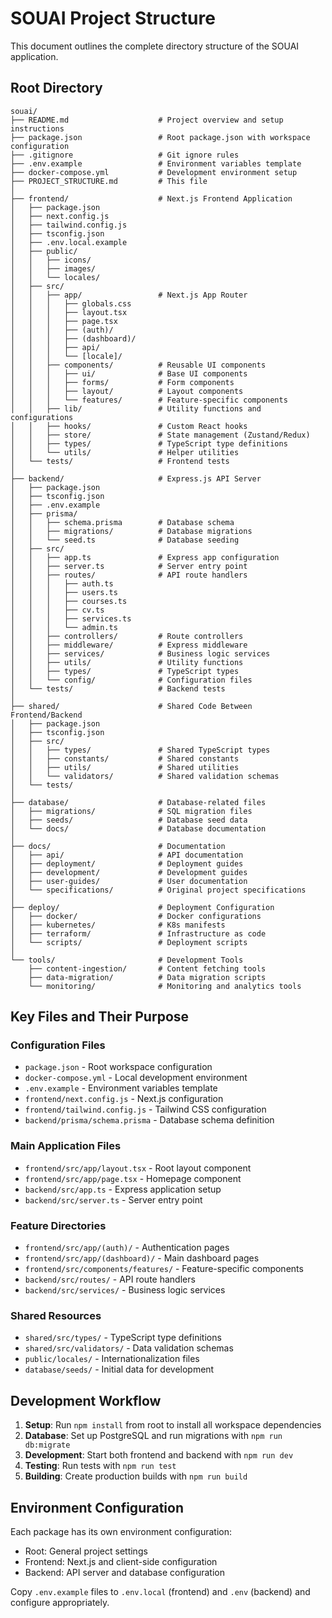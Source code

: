 # SOUAI Project Structure

This document outlines the complete directory structure of the SOUAI application.

## Root Directory

```
souai/
├── README.md                    # Project overview and setup instructions
├── package.json                 # Root package.json with workspace configuration
├── .gitignore                   # Git ignore rules
├── .env.example                 # Environment variables template
├── docker-compose.yml           # Development environment setup
├── PROJECT_STRUCTURE.md         # This file
│
├── frontend/                    # Next.js Frontend Application
│   ├── package.json
│   ├── next.config.js
│   ├── tailwind.config.js
│   ├── tsconfig.json
│   ├── .env.local.example
│   ├── public/
│   │   ├── icons/
│   │   ├── images/
│   │   └── locales/
│   ├── src/
│   │   ├── app/                 # Next.js App Router
│   │   │   ├── globals.css
│   │   │   ├── layout.tsx
│   │   │   ├── page.tsx
│   │   │   ├── (auth)/
│   │   │   ├── (dashboard)/
│   │   │   ├── api/
│   │   │   └── [locale]/
│   │   ├── components/          # Reusable UI components
│   │   │   ├── ui/              # Base UI components
│   │   │   ├── forms/           # Form components
│   │   │   ├── layout/          # Layout components
│   │   │   └── features/        # Feature-specific components
│   │   ├── lib/                 # Utility functions and configurations
│   │   ├── hooks/               # Custom React hooks
│   │   ├── store/               # State management (Zustand/Redux)
│   │   ├── types/               # TypeScript type definitions
│   │   └── utils/               # Helper utilities
│   └── tests/                   # Frontend tests
│
├── backend/                     # Express.js API Server
│   ├── package.json
│   ├── tsconfig.json
│   ├── .env.example
│   ├── prisma/
│   │   ├── schema.prisma        # Database schema
│   │   ├── migrations/          # Database migrations
│   │   └── seed.ts              # Database seeding
│   ├── src/
│   │   ├── app.ts               # Express app configuration
│   │   ├── server.ts            # Server entry point
│   │   ├── routes/              # API route handlers
│   │   │   ├── auth.ts
│   │   │   ├── users.ts
│   │   │   ├── courses.ts
│   │   │   ├── cv.ts
│   │   │   ├── services.ts
│   │   │   └── admin.ts
│   │   ├── controllers/         # Route controllers
│   │   ├── middleware/          # Express middleware
│   │   ├── services/            # Business logic services
│   │   ├── utils/               # Utility functions
│   │   ├── types/               # TypeScript types
│   │   └── config/              # Configuration files
│   └── tests/                   # Backend tests
│
├── shared/                      # Shared Code Between Frontend/Backend
│   ├── package.json
│   ├── tsconfig.json
│   ├── src/
│   │   ├── types/               # Shared TypeScript types
│   │   ├── constants/           # Shared constants
│   │   ├── utils/               # Shared utilities
│   │   └── validators/          # Shared validation schemas
│   └── tests/
│
├── database/                    # Database-related files
│   ├── migrations/              # SQL migration files
│   ├── seeds/                   # Database seed data
│   └── docs/                    # Database documentation
│
├── docs/                        # Documentation
│   ├── api/                     # API documentation
│   ├── deployment/              # Deployment guides
│   ├── development/             # Development guides
│   ├── user-guides/             # User documentation
│   └── specifications/          # Original project specifications
│
├── deploy/                      # Deployment Configuration
│   ├── docker/                  # Docker configurations
│   ├── kubernetes/              # K8s manifests
│   ├── terraform/               # Infrastructure as code
│   └── scripts/                 # Deployment scripts
│
└── tools/                       # Development Tools
    ├── content-ingestion/       # Content fetching tools
    ├── data-migration/          # Data migration scripts
    └── monitoring/              # Monitoring and analytics tools
```

## Key Files and Their Purpose

### Configuration Files
- `package.json` - Root workspace configuration
- `docker-compose.yml` - Local development environment
- `.env.example` - Environment variables template
- `frontend/next.config.js` - Next.js configuration
- `frontend/tailwind.config.js` - Tailwind CSS configuration
- `backend/prisma/schema.prisma` - Database schema definition

### Main Application Files
- `frontend/src/app/layout.tsx` - Root layout component
- `frontend/src/app/page.tsx` - Homepage component
- `backend/src/app.ts` - Express application setup
- `backend/src/server.ts` - Server entry point

### Feature Directories
- `frontend/src/app/(auth)/` - Authentication pages
- `frontend/src/app/(dashboard)/` - Main dashboard pages
- `frontend/src/components/features/` - Feature-specific components
- `backend/src/routes/` - API route handlers
- `backend/src/services/` - Business logic services

### Shared Resources
- `shared/src/types/` - TypeScript type definitions
- `shared/src/validators/` - Data validation schemas
- `public/locales/` - Internationalization files
- `database/seeds/` - Initial data for development

## Development Workflow

1. **Setup**: Run `npm install` from root to install all workspace dependencies
2. **Database**: Set up PostgreSQL and run migrations with `npm run db:migrate`
3. **Development**: Start both frontend and backend with `npm run dev`
4. **Testing**: Run tests with `npm run test`
5. **Building**: Create production builds with `npm run build`

## Environment Configuration

Each package has its own environment configuration:
- Root: General project settings
- Frontend: Next.js and client-side configuration
- Backend: API server and database configuration

Copy `.env.example` files to `.env.local` (frontend) and `.env` (backend) and configure appropriately.
